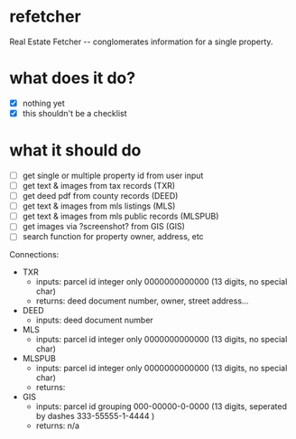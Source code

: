 # refetcher
Real Estate Fetcher -- conglomerates information for a single property.

# what does it do?
- [X] nothing yet
- [X] this shouldn't be a checklist

# what it should do
- [ ] get single or multiple property id from user input
- [ ] get text & images from tax records (TXR)
- [ ] get deed pdf from county records (DEED)
- [ ] get text & images from mls listings (MLS)
- [ ] get text & images from mls public records (MLSPUB)
- [ ] get images via ?screenshot? from GIS (GIS)
- [ ] search function for property owner, address, etc

Connections:
* TXR 
    * inputs: parcel id integer only 0000000000000 (13 digits, no special char)
    * returns: deed document number, owner, street address...
* DEED 
    * inputs: deed document number
* MLS 
    * inputs: parcel id integer only 0000000000000 (13 digits, no special char)
* MLSPUB
    * inputs: parcel id integer only 0000000000000 (13 digits, no special char)
    * returns: 
* GIS
    * inputs: parcel id grouping 000-00000-0-0000 (13 digits, seperated by dashes 333-55555-1-4444 )
    * returns: n/a